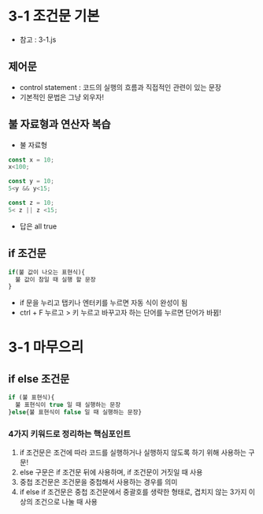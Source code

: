 # 3-1 조건문 기본
  * 참고 : 3-1.js
## 제어문 
- control statement : 코드의 실행의 흐름과 직접적인 관련이 있는 문장
- 기본적인 문법은 그냥 외우자!

## 불 자료형과 연산자 복습
- 불 자료형 
```javascript
const x = 10;
x<100;

const y = 10;
5<y && y<15;

const z = 10;
5< z || z <15;
```
- 답은 all true

## if 조건문
```javascript
if(불 값이 나오는 표현식){
  불 값이 참일 때 실행 할 문장
}
```
* if 문을 누리고 탭키나 엔터키를 누르면 자동 식이 완성이 됨
* ctrl + F 누르고 > 키 누르고 바꾸고자 하는 단어를 누르면 단어가 바뀜!

# 3-1 마무으리
## if else 조건문
```javascript
if (불 표현식){
  불 표현식이 true 일 때 실행하는 문장
}else{불 표현식이 false 일 때 실행하는 문장}
```

### 4가지 키워드로 정리하는 핵심포인트
1. if 조건문은 조건에 따라 코드를 실행하거나 실행하지 않도록 하기 위해 사용하는 구문!
2. else 구문은 if 조건문 뒤에 사용하며, if 조건문이 거짓일 때 사용
3. 중첩 조건문은 조건문을 중첩해서 사용하는 경우를 의미
4. if else if 조건문은 중첩 조건문에서 중괄호를 생략한 형태로, 
    겹치지 않는 3가지 이상의 조건으로 나눌 때 사용
